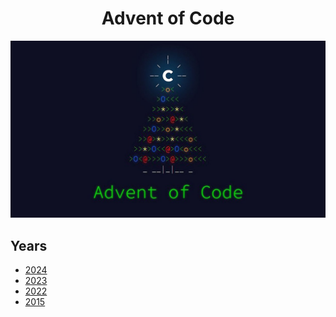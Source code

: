 <div align="center">
    <h1>Advent of Code</h1>
    <img alt="banner" src="https://raw.githubusercontent.com/bobthered/advent-of-code/main/.github/advent-of-code.jpg" />
</div>

## Years

- [2024](./2024/README.md)
- [2023](./2023/README.md)
- [2022](./2022/README.md)
- [2015](./2015/README.md)
